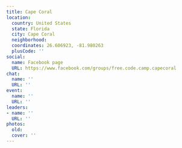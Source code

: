 ```yaml
---
title: Cape Coral
location:
  country: United States
  state: Florida
  city: Cape Coral
  neighborhood: 
  coordinates: 26.606923, -81.980263
  plusCode: ''
social:
  name: Facebook page
  URL: https://www.facebook.com/groups/free.code.camp.capecoral
chat:
  name: ''
  URL: ''
event:
  name: ''
  URL: ''
leaders:
- name: ''
  URL: ''
photos:
  old: 
  cover: ''
---
```

